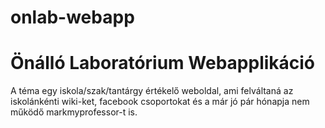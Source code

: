 # onlab-webapp

# Önálló Laboratórium Webapplikáció

A téma egy iskola/szak/tantárgy értékelő weboldal, ami felváltaná az iskolánkénti wiki-ket, facebook csoportokat és a már jó pár hónapja nem működő markmyprofessor-t is.
